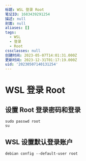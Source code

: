 ```yaml
---
标题: WSL 登录 Root
笔记ID: 1683439291254
描述: null
封面: null
aliases: []
tags:
  - WSL
  - 登录
  - Root
cssclasses: null
创建时间: 2023-05-07T14:01:31.000Z
更新时间: 2023-12-31T01:17:19.000Z
uid: '20230507140131254'
---
```


# WSL 登录 Root

## 设置 Root 登录密码和登录

```shell
sudo passwd root
su
```

## WSL 设置默认登录账户

```shell
debian config --default-user root
```
